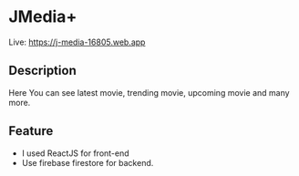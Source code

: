 # JMedia+

Live: https://j-media-16805.web.app

## Description

Here You can see latest movie, trending movie, upcoming movie and many more. 

## Feature

* I used ReactJS for front-end
* Use firebase firestore for backend.